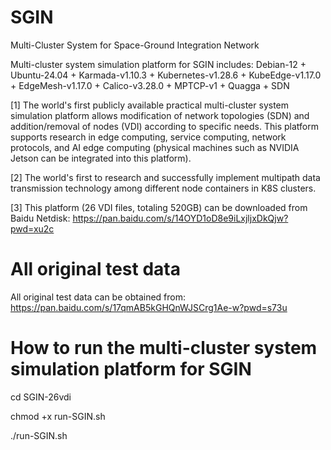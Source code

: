 # SGIN
Multi-Cluster System for Space-Ground Integration Network

Multi-cluster system simulation platform for SGIN includes: Debian-12 + Ubuntu-24.04 + Karmada-v1.10.3 + Kubernetes-v1.28.6 + KubeEdge-v1.17.0 + EdgeMesh-v1.17.0 + Calico-v3.28.0 + MPTCP-v1 + Quagga + SDN

[1] The world's first publicly available practical multi-cluster system simulation platform allows modification of network topologies (SDN) and addition/removal of nodes (VDI) according to specific needs. This platform supports research in edge computing, service computing, network protocols, and AI edge computing (physical machines such as NVIDIA Jetson can be integrated into this platform).

[2] The world's first to research and successfully implement multipath data transmission technology among different node containers in K8S clusters.

[3] This platform (26 VDI files, totaling 520GB) can be downloaded from Baidu Netdisk:
https://pan.baidu.com/s/14OYD1oD8e9iLxjljxDkQjw?pwd=xu2c

# All original test data
All original test data can be obtained from:
https://pan.baidu.com/s/17qmAB5kGHQnWJSCrg1Ae-w?pwd=s73u

# How to run the multi-cluster system simulation platform for SGIN

cd SGIN-26vdi

chmod +x run-SGIN.sh

./run-SGIN.sh
